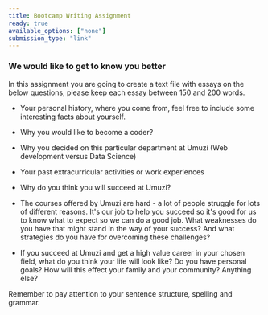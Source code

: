 ```yaml
---
title: Bootcamp Writing Assignment
ready: true
available_options: ["none"]
submission_type: "link"
---
```


### We would like to get to know you better

In this assignment you are going to create a text file with essays on the below questions, please keep each essay between 150 and 200 words.

- Your personal history, where you come from, feel free to include some interesting facts about yourself.

- Why you would like to become a coder?

- Why you decided on this particular department at Umuzi (Web development versus Data Science)

- Your past extracurricular activities or work experiences

- Why do you think you will succeed at Umuzi?

- The courses offered by Umuzi are hard - a lot of people struggle for lots of different reasons. It's our job to help you succeed so it's good for us to know what to expect so we can do a good job. What weaknesses do you have that might stand in the way of your success? And what strategies do you have for overcoming these challenges?

- If you succeed at Umuzi and get a high value career in your chosen field, what do you think your life will look like? Do you have personal goals? How will this effect your family and your community? Anything else?

Remember to pay attention to your sentence structure, spelling and grammar.
